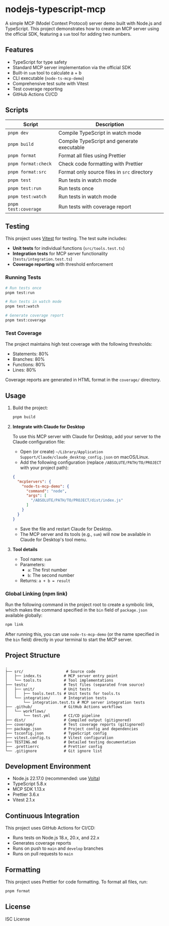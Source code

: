 # nodejs-typescript-mcp

A simple MCP (Model Context Protocol) server demo built with Node.js and TypeScript. This project demonstrates how to create an MCP server using the official SDK, featuring a `sum` tool for adding two numbers.

## Features

- TypeScript for type safety
- Standard MCP server implementation via the official SDK
- Built-in `sum` tool to calculate a + b
- CLI executable (`node-ts-mcp-demo`)
- Comprehensive test suite with Vitest
- Test coverage reporting
- GitHub Actions CI/CD

## Scripts

| Script              | Description                                 |
|---------------------|---------------------------------------------|
| `pnpm dev`          | Compile TypeScript in watch mode            |
| `pnpm build`        | Compile TypeScript and generate executable  |
| `pnpm format`       | Format all files using Prettier             |
| `pnpm format:check` | Check code formatting with Prettier         |
| `pnpm format:src`   | Format only source files in `src` directory |
| `pnpm test`         | Run tests in watch mode                     |
| `pnpm test:run`     | Run tests once                              |
| `pnpm test:watch`   | Run tests in watch mode                     |
| `pnpm test:coverage`| Run tests with coverage report              |

## Testing

This project uses [Vitest](https://vitest.dev/) for testing. The test suite includes:

- **Unit tests** for individual functions (`src/tools.test.ts`)
- **Integration tests** for MCP server functionality (`tests/integration.test.ts`)
- **Coverage reporting** with threshold enforcement

### Running Tests

```bash
# Run tests once
pnpm test:run

# Run tests in watch mode
pnpm test:watch

# Generate coverage report
pnpm test:coverage
```

### Test Coverage

The project maintains high test coverage with the following thresholds:
- Statements: 80%
- Branches: 80%
- Functions: 80%
- Lines: 80%

Coverage reports are generated in HTML format in the `coverage/` directory.

## Usage

1. Build the project:

   ```bash
   pnpm build
   ```

2. **Integrate with Claude for Desktop**

   To use this MCP server with Claude for Desktop, add your server to the Claude configuration file:

   - Open (or create) `~/Library/Application Support/Claude/claude_desktop_config.json` on macOS/Linux.
   - Add the following configuration (replace `/ABSOLUTE/PATH/TO/PROJECT` with your project path):

   ```json
   {
     "mcpServers": {
       "node-ts-mcp-demo": {
         "command": "node",
         "args": [
           "/ABSOLUTE/PATH/TO/PROJECT/dist/index.js"
         ]
       }
     }
   }
   ```

   - Save the file and restart Claude for Desktop.
   - The MCP server and its tools (e.g., `sum`) will now be available in Claude for Desktop's tool menu.

3. **Tool details**

   - Tool name: `sum`
   - Parameters:
     - `a`: The first number
     - `b`: The second number
   - Returns: `a + b = result`

### Global Linking (npm link)

Run the following command in the project root to create a symbolic link, which makes the command specified in the `bin` field of `package.json` available globally:

```bash
npm link
```

After running this, you can use `node-ts-mcp-demo` (or the name specified in the `bin` field) directly in your terminal to start the MCP server.

## Project Structure

```
.
├── src/                   # Source code
│   ├── index.ts          # MCP server entry point
│   └── tools.ts          # Tool implementations
├── tests/                # Test files (separated from source)
│   ├── unit/             # Unit tests
│   │   ├── tools.test.ts # Unit tests for tools.ts
│   └── integration/      # Integration tests
│       └── integration.test.ts # MCP server integration tests
├── .github/              # GitHub Actions workflows
│   └── workflows/
│       └── test.yml      # CI/CD pipeline
├── dist/                 # Compiled output (gitignored)
├── coverage/             # Test coverage reports (gitignored)
├── package.json          # Project config and dependencies
├── tsconfig.json         # TypeScript config
├── vitest.config.ts      # Vitest configuration
├── TESTING.md            # Detailed testing documentation
├── .prettierrc           # Prettier config
└── .gitignore            # Git ignore list
```

## Development Environment

- Node.js 22.17.0 (recommended: use [Volta](https://volta.sh/))
- TypeScript 5.8.x
- MCP SDK 1.13.x
- Prettier 3.6.x
- Vitest 2.1.x

## Continuous Integration

This project uses GitHub Actions for CI/CD:

- Runs tests on Node.js 18.x, 20.x, and 22.x
- Generates coverage reports
- Runs on push to `main` and `develop` branches
- Runs on pull requests to `main`

## Formatting

This project uses Prettier for code formatting. To format all files, run:

```bash
pnpm format
```

## License

ISC License 